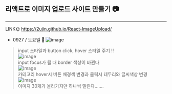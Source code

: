 ## 리액트로 이미지 업로드 사이트 만들기 📷
------
LINK🌞 https://2ujin.github.io/React-ImageUpload/
* 0927 / 토요일 🌠
![image](https://user-images.githubusercontent.com/42020919/64473126-66bac700-d1a0-11e9-8820-0ee1035ad631.png)<br>
> input 스타일과 button click, hover 스타일 주기 !! <br>
![image](https://user-images.githubusercontent.com/42020919/64475336-78aa6300-d1bc-11e9-83c4-bbebba0f9c41.png)<br>
> input focus가 될 때 border 색상이 바뀐다<br>
![image](https://user-images.githubusercontent.com/42020919/64475338-8d86f680-d1bc-11e9-9eeb-5505d6cca564.png)<br>
> 카테고리 hover시 버튼 배경색 변경과 클릭시 테두리와 글씨색상 변경<br>
![image](https://user-images.githubusercontent.com/42020919/64475346-c58e3980-d1bc-11e9-8bed-1ff86413c7fb.png)<br>
> 이미지 30개가 올라가지만 하나씩 밀린다.......<br>
